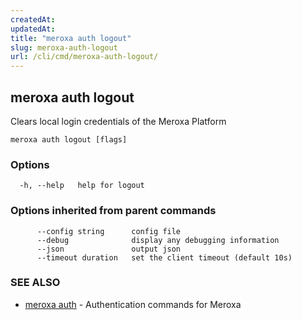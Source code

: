 ```yaml
---
createdAt: 
updatedAt: 
title: "meroxa auth logout"
slug: meroxa-auth-logout
url: /cli/cmd/meroxa-auth-logout/
---
```

## meroxa auth logout

Clears local login credentials of the Meroxa Platform

```
meroxa auth logout [flags]
```

### Options

```
  -h, --help   help for logout
```

### Options inherited from parent commands

```
      --config string      config file
      --debug              display any debugging information
      --json               output json
      --timeout duration   set the client timeout (default 10s)
```

### SEE ALSO

* [meroxa auth](/cli/cmd/meroxa-auth/)	 - Authentication commands for Meroxa

